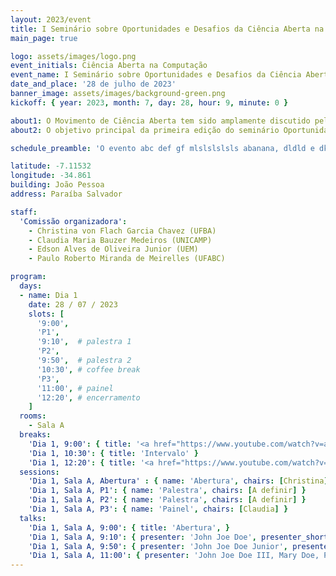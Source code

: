 ```yaml
---
layout: 2023/event
title: I Seminário sobre Oportunidades e Desafios da Ciência Aberta na Computação
main_page: true

logo: assets/images/logo.png
event_initials: Ciência Aberta na Computação
event_name: I Seminário sobre Oportunidades e Desafios da Ciência Aberta na Computação
date_and_place: '28 de julho de 2023'
banner_image: assets/images/background-green.png
kickoff: { year: 2023, month: 7, day: 28, hour: 9, minute: 0 }

about1: O Movimento de Ciência Aberta tem sido amplamente discutido pela comunidade científica internacional, porém ainda é pouco conhecido pela comunidade brasileira de Computação. O termo Ciência Aberta parte do pressuposto que a ciência é um bem comum, e que todos os insumos, processos e resultados associados a alguma atividade de pesquisa devem ser públicos e abertos a todos, respeitando-se restrições éticas e legais. A ideia principal é que a prática científica exige colaboração entre todos os atores envolvidos na atividade de pesquisa (pesquisadores, financiadores, legisladores, gestores, dentre outros). A colaboração se estende a toda a Sociedade, a principal beneficiária dos resultados do avanço no conhecimento científico.
about2: O objetivo principal da primeira edição do seminário Oportunidades e Desafios da Ciência Aberta na Computação é apresentar princípios, oportunidades e desafios da Ciência Aberta para a comunidade da SBC e discutir como a SBC pode contribuir para sua disseminação e implantação no Brasil.

schedule_preamble: 'O evento abc def gf mlslslslsls abanana, dldld e dkdkd.' 

latitude: -7.11532
longitude: -34.861
building: João Pessoa
address: Paraíba Salvador

staff:
  'Comissão organizadora':
    - Christina von Flach Garcia Chavez (UFBA)
    - Claudia Maria Bauzer Medeiros (UNICAMP)
    - Edson Alves de Oliveira Junior (UEM)
    - Paulo Roberto Miranda de Meirelles (UFABC)

program:
  days:
  - name: Dia 1
    date: 28 / 07 / 2023
    slots: [
      '9:00', 
      'P1',
      '9:10',  # palestra 1
      'P2',
      '9:50',  # palestra 2
      '10:30', # coffee break
      'P3',
      '11:00', # painel
      '12:20', # encerramento
    ]
  rooms:
    - Sala A
  breaks:
    'Dia 1, 9:00': { title: '<a href="https://www.youtube.com/watch?v=anWIwZFHQQM"><i class="fa fa-video-camera"></i></a>&nbsp;Abertura' }
    'Dia 1, 10:30': { title: 'Intervalo' }
    'Dia 1, 12:20': { title: '<a href="https://www.youtube.com/watch?v=anWIwZFHQQM"><i class="fa fa-video-camera"></i></a>&nbsp;Encerramento' }
  sessions:
    'Dia 1, Sala A, Abertura' : { name: 'Abertura', chairs: [Christina] }
    'Dia 1, Sala A, P1': { name: 'Palestra', chairs: [A definir] }
    'Dia 1, Sala A, P2': { name: 'Palestra', chairs: [A definir] }
    'Dia 1, Sala A, P3': { name: 'Painel', chairs: [Claudia] }
  talks:
    'Dia 1, Sala A, 9:00': { title: 'Abertura', }
    'Dia 1, Sala A, 9:10': { presenter: 'John Joe Doe', presenter_short: 'John Doe', title: 'Ciência Aberta: Oportunidades e Desafios', bio: 'John is gssgs sgs', abstract: 'Abstract 1 bla bla bla bla bla 1', }
    'Dia 1, Sala A, 9:50': { presenter: 'John Joe Doe Junior', presenter_short: 'John Doe Jr', title: 'Ciência Aberta e a P&D em Computação', bio: 'John Junior is gssgs sgs', abstract: 'Abstract 2 bla bla bla bla bla', }
    'Dia 1, Sala A, 11:00': { presenter: 'John Joe Doe III, Mary Doe, Peter Doe', presenter_short: 'John Doe III, Mary Doe, Peter Doe', title: 'Ciência Aberta e a SBC ', abstract: 'Este painel ... bla bla bla bla bla', }
---
```



